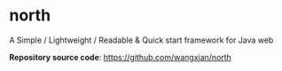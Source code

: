 # north
A Simple / Lightweight / Readable &amp; Quick start framework for Java web

**Repository source code**: <https://github.com/wangxian/north>